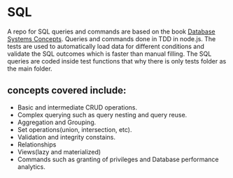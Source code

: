 # SQL
A repo for SQL queries and commands are based on the book [Database Systems Concepts](https://www.db-book.com "Database Systems Concepts").
Queries and commands done in TDD in  node.js.
The tests are used to automatically load data for different conditions and validate the SQL outcomes  which is faster than manual filling.
The SQL queries are coded inside test functions that why there is only tests folder as the main folder.
## concepts covered include:
- Basic and intermediate CRUD operations.
- Complex querying such as query nesting and query reuse.
- Aggregation and Grouping.
- Set operations(union, intersection, etc).
- Validation and integrity constains.
- Relationships
- Views(lazy and materialized)
- Commands such as granting of privileges and Database performance analytics.
